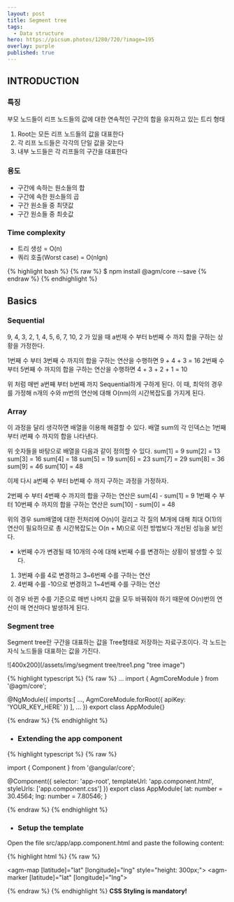 ```yaml
---
layout: post
title: Segment tree
tags:
  - Data structure
hero: https://picsum.photos/1280/720/?image=195
overlay: purple
published: true
---
```


## INTRODUCTION
### 특징
부모 노드들이 리프 노드들의 값에 대한 연속적인 구간의 합을 유지하고 있는 트리 형태
1. Root는 모든 리프 노드들의 값을 대표한다
2. 각 리프 노드들은 각각의 단일 값을 갖는다
3. 내부 노드들은 각 리프들의 구간을 대표한다

### 용도
- 구간에 속하는 원소들의 합
- 구간에 속한 원소들의 곱
- 구간 원소들 중 최댓값
- 구간 원소들 중 최솟값

### Time complexity
* 트리 생성 = O(n)
* 쿼리 호출(Worst case) = O(nlgn)

{% highlight bash %}
{% raw %}
$ npm install @agm/core --save
{% endraw %}
{% endhighlight %}

  
  
## Basics
### Sequential
9, 4, 3, 2, 1, 4, 5, 6, 7, 10, 2 가 있을 때 a번재 수 부터 b번째 수 까지 합을 구하는 상황을 가정한다.

1번째 수 부터 3번째 수 까지의 합을 구하는 연산을 수행하면
9 + 4 + 3 = 16
2번째 수 부터 5번째 수 까지의 합을 구하는 연산을 수행하면
4 + 3 + 2 + 1 = 10

위 처럼 매번 a번째 부터 b번째 까지 Sequential하게 구하게 된다.
이 때, 최악의 경우를 가정해 n개의 수와 m번의 연산에 대해 O(nm)의 시간복잡도를 가지게 된다.

### Array
이 과정을 달리 생각하면 배열을 이용해 해결할 수 있다.
배열 sum의 각 인덱스는 1번째 부터 i번째 수 까지의 합을 나타낸다.

위 숫자들을 바탕으로 배열을 다음과 같이 정의할 수 있다.
sum[1] = 9      sum[2] = 13
sum[3] = 16     sum[4] = 18
sum[5] = 19     sum[6] = 23
sum[7] = 29     sum[8] = 36
sum[9] = 46     sum[10] = 48

이제 다시 a번째 수 부터 b번째 수 까지 구하는 과정을 가정하자.

2번째 수 부터 4번째 수 까지의 합을 구하는 연산은
sum[4] - sum[1] = 9
1번째 수 부터 10번째 수 까지의 합을 구하는 연산은
sum[10] - sum[0] = 48

위의 경우 sum배열에 대한 전처리에 O(n)이 걸리고 각 질의 M개에 대해 최대 O(1)의 연산이 필요하므로 총 시간복잡도는 O(n + M)으로 이전 방법보다 개선된 성능을 보인다.

* k번째 수가 변경될 때
10개의 수에 대해 k번째 수를 변경하는 상황이 발생할 수 있다.
1. 3번째 수를 4로 변경하고 3~6번째 수를 구하는 연산
2. 4번째 수를 -10으로 변경하고 1~4번째 수를 구하는 연산

이 경우 바뀐 수를 기준으로 매번 나머지 값을 모두 바꿔줘야 하기 때문에 O(n)번의 연산이 매 연산마다 발생하게 된다.

### Segment tree
Segment tree란 구간을 대표하는 값을 Tree형태로 저장하는 자료구조이다.
각 노드는 자식 노드들을 대표하는 값을 가진다.

![400x200](/assets/img/segment tree/tree1.png "tree image")

{% highlight typescript %}
{% raw %}
...
import { AgmCoreModule } from '@agm/core';

@NgModule({
imports:[
  ...,
  AgmCoreModule.forRoot({
    apiKey: 'YOUR_KEY_HERE'
  })
],
...
})
export class AppModule{}

{% endraw %}
{% endhighlight %}

  
  
+ ### Extending the app component

{% highlight typescript %}
{% raw %}

import { Component } from '@angular/core';

@Component({
selector: 'app-root',
templateUrl: 'app.component.html',
styleUrls: ['app.component.css']
})
export class AppModule{
lat: number = 30.4564;
lng: number = 7.80546;
}

{% endraw %}
{% endhighlight %}

  
  
+ ### Setup the template
Open the file src/app/app.component.html and paste the following content:

{% highlight html %}
{% raw %}

<agm-map [latitude]="lat" [longitude]="lng" style="height: 300px;">
  <agm-marker [latitude]="lat" [longitude]="lng"></agm-marker>
</agm-map>

{% endraw %}
{% endhighlight %}
**CSS Styling is mandatory!**
